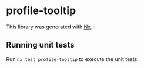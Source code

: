 # profile-tooltip

This library was generated with [Nx](https://nx.dev).

## Running unit tests

Run `nx test profile-tooltip` to execute the unit tests.
